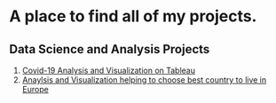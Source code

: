 # A place to find all of my projects.
## Data Science and Analysis Projects
1. [Covid-19 Analysis and Visualization on Tableau](https://public.tableau.com/app/profile/fahad.ahmad/viz/Covid-19_15999048887930/Covid-19)
2. [Anaylsis and Visualization helping to choose best country to live in Europe](https://fahm0012.github.io/FIT3179-Which-is-the-Best-country-in-Europe/)

